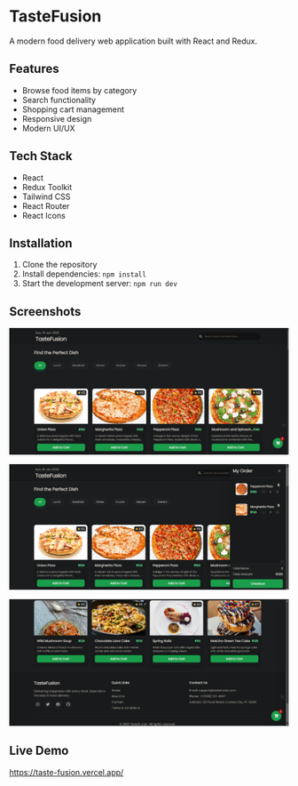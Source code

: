 # TasteFusion

A modern food delivery web application built with React and Redux.

## Features

- Browse food items by category
- Search functionality
- Shopping cart management
- Responsive design
- Modern UI/UX

## Tech Stack

- React
- Redux Toolkit
- Tailwind CSS
- React Router
- React Icons

## Installation

1. Clone the repository
2. Install dependencies: `npm install`
3. Start the development server: `npm run dev`

## Screenshots


![Home Page](public/Screenshot%202025-01-19%20163025.png)

![Menu Page](public/Screenshot%202025-01-19%20163114.png)

![Cart](public/Screenshot%202025-01-19%20163053.png)



## Live Demo

https://taste-fusion.vercel.app/
